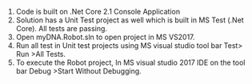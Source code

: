 1) Code is built on .Net Core 2.1 Console Application
2) Solution has a Unit Test project as well which is built in MS Test (.Net Core). All tests are passing.
3) Open myDNA.Robot.sln to open project in MS VS2017. 
4) Run all test in Unit test projects using MS visual studio tool bar Test> Run >All Tests.
5) To execute the Robot project, In MS visual studio 2017 IDE on the tool bar Debug >Start Without Debugging.
